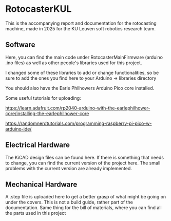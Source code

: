 # RotocasterKUL
This is the accompanying report and documentation for the rotocasting machine, made in 2025 for the KU Leuven soft robotics research team.


## Software
Here, you can find the main code under RotocasterMainFirmware (arduino .ino files) as well as other people's libraries used for this project.

I changed some of these libraries to add or change functionalities, so be sure to add the ones you find here to your Arduino -> libraries directory

You should also have the Earle Philhowers Arduino Pico core installed.

Some useful tutorials for uploading:

https://learn.adafruit.com/rp2040-arduino-with-the-earlephilhower-core/installing-the-earlephilhower-core

https://randomnerdtutorials.com/programming-raspberry-pi-pico-w-arduino-ide/

## Electrical Hardware
The KiCAD design files can be found here. If there is something that needs to change, you can find the current version of the project here. The small problems with the current version are already implemented.

## Mechanical Hardware
A .step file is uploaded here to get a better grasp of what might be going on under the covers. This is not a build guide, rather part of the documentation.
Same thing for the bill of materials, where you can find all the parts used in this project
